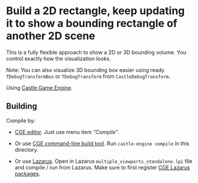 # Build a 2D rectangle, keep updating it to show a bounding rectangle of another 2D scene

This is a fully flexible approach to show a 2D or 3D bounding volume. You control exactly how the visualization looks.

Note: You can also visualize 3D bounding box easier using ready `TDebugTransformBox` or `TDebugTransform` from `CastleDebugTransform`.

Using [Castle Game Engine](https://castle-engine.io/).

## Building

Compile by:

- [CGE editor](https://castle-engine.io/manual_editor.php). Just use menu item _"Compile"_.

- Or use [CGE command-line build tool](https://castle-engine.io/build_tool). Run `castle-engine compile` in this directory.

- Or use [Lazarus](https://www.lazarus-ide.org/). Open in Lazarus `multiple_viewports_standalone.lpi` file and compile / run from Lazarus. Make sure to first register [CGE Lazarus packages](https://castle-engine.io/lazarus).
